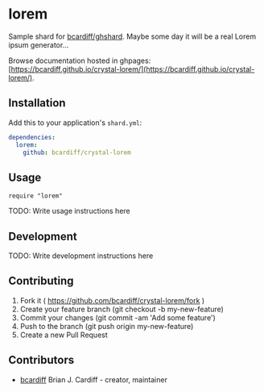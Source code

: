 # lorem

Sample shard for [bcardiff/ghshard](https://github.com/bcardiff/ghshard).
Maybe some day it will be a real Lorem ipsum generator...

Browse documentation hosted in ghpages: [https://bcardiff.github.io/crystal-lorem/](https://bcardiff.github.io/crystal-lorem/).

## Installation

Add this to your application's `shard.yml`:

```yaml
dependencies:
  lorem:
    github: bcardiff/crystal-lorem
```

## Usage

```crystal
require "lorem"
```

TODO: Write usage instructions here

## Development

TODO: Write development instructions here

## Contributing

1. Fork it ( https://github.com/bcardiff/crystal-lorem/fork )
2. Create your feature branch (git checkout -b my-new-feature)
3. Commit your changes (git commit -am 'Add some feature')
4. Push to the branch (git push origin my-new-feature)
5. Create a new Pull Request

## Contributors

- [bcardiff](https://github.com/bcardiff) Brian J. Cardiff - creator, maintainer
